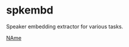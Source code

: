 # spkembd
Speaker embedding extractor for various tasks.


[NAme](https://www.joinhoney.com/shop/amazon/p/B01IRQAYPE/LG-27UD58-B-27-Inch-4K-UHD-IPS-Monitor-w#price-history)
